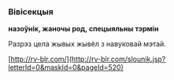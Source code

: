 ### Вівісекцыя
**назоўнік, жаночы род, спецыяльны тэрмін**

Разрэз цела жывых жывёл з навуковай мэтай.

<a rel="author">[http://rv-blr.com/](http://rv-blr.com/slounik.jsp?letterId=0&maskId=0&pageId=520)</a>
